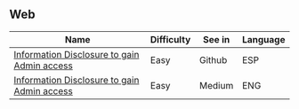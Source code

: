 ## Web
| Name | Difficulty | See in | Language |
| --- | --- | --- | --- |
| [Information Disclosure to gain Admin access](Web/BlackBox.md) | Easy | Github | ESP |
| [Information Disclosure to gain Admin access](https://medium.com/@josewice7/information-disclosure-to-gain-admin-access-5ec23373a516) | Easy | Medium | ENG |